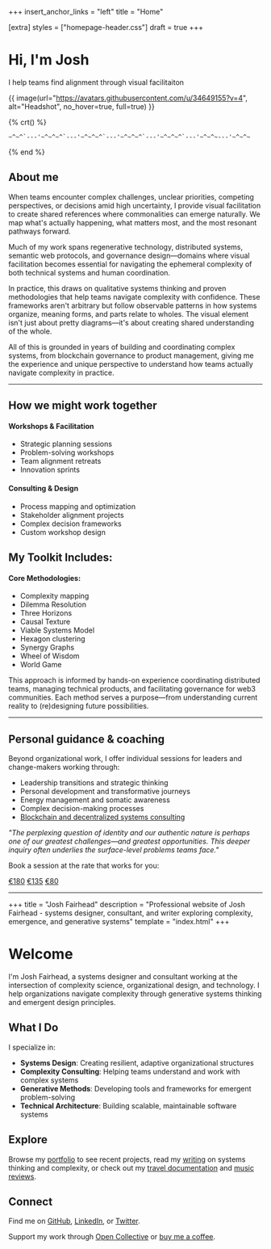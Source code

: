 +++
insert_anchor_links = "left"
title = "Home"


[extra]
styles = ["homepage-header.css"]
draft = true
+++

# Hi, I'm Josh

I help teams find alignment through visual facilitaiton

{{ image(url="https://avatars.githubusercontent.com/u/34649155?v=4", alt="Headshot", no_hover=true, full=true) }}

{% crt() %}

```
~^~^`---'~^~^~^`---'~^~^~^`---'~^~^~^`---'~^~^~^`---'~^~^~---'~^~^~
```
{% end %}


## About me

When teams encounter complex challenges, unclear priorities, competing perspectives, or decisions amid high uncertainty, I provide visual facilitation to create shared references where commonalities can emerge naturally. We map what's actually happening, what matters most, and the most resonant pathways forward.

Much of my work spans regenerative technology, distributed systems, semantic web protocols, and governance design—domains where visual facilitation becomes essential for navigating the ephemeral complexity of both technical systems and human coordination.

In practice, this draws on qualitative systems thinking and proven methodologies that help teams navigate complexity with confidence. These frameworks aren't arbitrary but follow observable patterns in how systems organize, meaning forms, and parts relate to wholes. The visual element isn't just about pretty diagrams—it's about creating shared understanding of the whole.

All of this is grounded in years of building and coordinating complex systems, from blockchain governance to product management, giving me the experience and unique perspective to understand how teams actually navigate complexity in practice.

--- 

## How we might work together

#### Workshops & Facilitation

- Strategic planning sessions
- Problem-solving workshops
- Team alignment retreats
- Innovation sprints

#### Consulting & Design

- Process mapping and optimization
- Stakeholder alignment projects
- Complex decision frameworks
- Custom workshop design

## My Toolkit Includes:

#### Core Methodologies:
  - Complexity mapping
  - Dilemma Resolution
  - Three Horizons
  - Causal Texture
  - Viable Systems Model
  - Hexagon clustering
  - Synergy Graphs
  - Wheel of Wisdom
  - World Game

This approach is informed by hands-on experience coordinating distributed teams, managing technical products, and facilitating governance for web3 communities. Each method serves a purpose—from understanding current reality to (re)designing future possibilities. 

--- 

## Personal guidance & coaching
Beyond organizational work, I offer individual sessions for leaders and change-makers working through:

- Leadership transitions and strategic thinking
- Personal development and transformative journeys
- Energy management and somatic awareness
- Complex decision-making processes
- [Blockchain and decentralized systems consulting](http://www.consulting.tothecosmos.org)

*"The perplexing question of identity and our authentic nature is perhaps one of our greatest challenges—and greatest opportunities. This deeper inquiry often underlies the surface-level problems teams face."*

Book a session at the rate that works for you:

<div class="buttons">
  <a href="https://buy.stripe.com/00g8xacwLevR3Kw7sv">€180</a>
  <a href="https://buy.stripe.com/8wMaFi8gv1J5bcY8wy">€135</a>
  <a href="https://buy.stripe.com/9AQ14I54jafB94Q8wx">€80</a>
</div>



----





\+++
title = "Josh Fairhead"
description = "Professional website of Josh Fairhead - systems designer, consultant, and writer exploring complexity, emergence, and generative systems"
template = "index.html"
+++




# Welcome

I'm Josh Fairhead, a systems designer and consultant working at the intersection of complexity science, organizational design, and technology. I help organizations navigate complexity through generative systems thinking and emergent design principles.

## What I Do

I specialize in:
- **Systems Design**: Creating resilient, adaptive organizational structures
- **Complexity Consulting**: Helping teams understand and work with complex systems
- **Generative Methods**: Developing tools and frameworks for emergent problem-solving
- **Technical Architecture**: Building scalable, maintainable software systems

## Explore

Browse my [portfolio](/portfolio) to see recent projects, read my [writing](/archive) on systems thinking and complexity, or check out my [travel documentation](/travel) and [music reviews](/music).

## Connect

Find me on [GitHub](https://github.com/joshfairhead), [LinkedIn](https://www.linkedin.com/in/joshfairhead/), or [Twitter](https://twitter.com/joshafairhead). 

Support my work through [Open Collective](https://opencollective.com/lens-and-method) or [buy me a coffee](https://buymeacoffee.com/joshafairhead).
